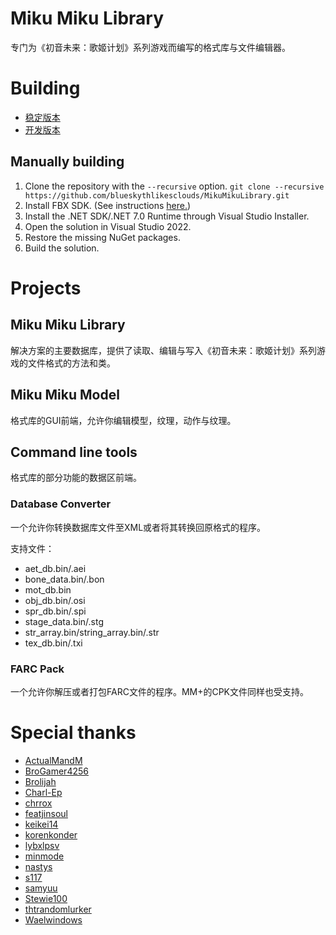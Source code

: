 # Miku Miku Library

专门为《初音未来：歌姬计划》系列游戏而编写的格式库与文件编辑器。

# Building

* [稳定版本](https://github.com/blueskythlikesclouds/MikuMikuLibrary/releases)
* [开发版本](https://ci.appveyor.com/project/blueskythlikesclouds/mikumikulibrary/build/artifacts)

## Manually building

1. Clone the repository with the `--recursive` option. `git clone --recursive https://github.com/blueskythlikesclouds/MikuMikuLibrary.git`
2. Install FBX SDK. (See instructions [here.](https://github.com/blueskythlikesclouds/MikuMikuLibrary/tree/master/MikuMikuLibrary.Native/Dependencies/FBX))
3. Install the .NET SDK/.NET 7.0 Runtime through Visual Studio Installer.
4. Open the solution in Visual Studio 2022.
5. Restore the missing NuGet packages.
6. Build the solution.

# Projects

## Miku Miku Library

解决方案的主要数据库，提供了读取、编辑与写入《初音未来：歌姬计划》系列游戏的文件格式的方法和类。

## Miku Miku Model

格式库的GUI前端，允许你编辑模型，纹理，动作与纹理。

## Command line tools

格式库的部分功能的数据区前端。


### Database Converter

一个允许你转换数据库文件至XML或者将其转换回原格式的程序。


支持文件：

* aet_db.bin/.aei
* bone_data.bin/.bon
* mot_db.bin
* obj_db.bin/.osi
* spr_db.bin/.spi
* stage_data.bin/.stg
* str_array.bin/string_array.bin/.str
* tex_db.bin/.txi

### FARC Pack

一个允许你解压或者打包FARC文件的程序。MM+的CPK文件同样也受支持。

# Special thanks

* [ActualMandM](https://github.com/ActualMandM)
* [BroGamer4256](https://github.com/BroGamer4256)
* [Brolijah](https://github.com/Brolijah)
* [Charl-Ep](https://github.com/Charl-Ep)
* [chrrox](https://www.deviantart.com/chrrox)
* [featjinsoul](https://github.com/featjinsoul)
* [keikei14](https://github.com/keikei14)
* [korenkonder](https://github.com/korenkonder)
* [lybxlpsv](https://github.com/lybxlpsv)
* [minmode](https://www.deviantart.com/minmode)
* [nastys](https://github.com/nastys)
* [s117](https://github.com/s117)
* [samyuu](https://github.com/samyuu)
* [Stewie100](https://github.com/Stewie100)
* [thtrandomlurker](https://github.com/thtrandomlurker)
* [Waelwindows](https://github.com/Waelwindows)

